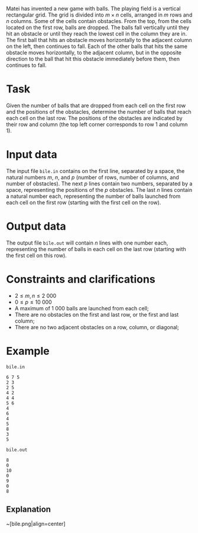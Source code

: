Matei has invented a new game with balls. The playing field is a vertical rectangular grid. The grid is divided into $m \times n$ cells, arranged in $m$ rows and $n$ columns. Some of the cells contain obstacles. From the top, from the cells located on the first row, balls are dropped. The balls fall vertically until they hit an obstacle or until they reach the lowest cell in the column they are in. The first ball that hits an obstacle moves horizontally to the adjacent column on the left, then continues to fall. Each of the other balls that hits the same obstacle moves horizontally, to the adjacent column, but in the opposite direction to the ball that hit this obstacle immediately before them, then continues to fall.

# Task

Given the number of balls that are dropped from each cell on the first row and the positions of the obstacles, determine the number of balls that reach each cell on the last row. The positions of the obstacles are indicated by their row and column (the top left corner corresponds to row $1$ and column $1$).

# Input data

The input file `bile.in` contains on the first line, separated by a space, the natural numbers $m$, $n$, and $p$ (number of rows, number of columns, and number of obstacles). The next $p$ lines contain two numbers, separated by a space, representing the positions of the $p$ obstacles. The last $n$ lines contain a natural number each, representing the number of balls launched from each cell on the first row (starting with the first cell on the row).

# Output data

The output file `bile.out` will contain $n$ lines with one number each, representing the number of balls in each cell on the last row (starting with the first cell on this row).

# Constraints and clarifications

* $2 \leq m, n \leq 2 \ 000$
* $0 \leq p \leq 10 \ 000$
* A maximum of $1 \ 000$ balls are launched from each cell;
* There are no obstacles on the first and last row, or the first and last column;
* There are no two adjacent obstacles on a row, column, or diagonal;

# Example

`bile.in`
```
6 7 5
2 3
2 5
4 2
4 4
5 6
4
6
4
5
8
3
5
```

`bile.out`
```
8
0
10
0
9
0
8
```

## Explanation

~[bile.png|align=center]